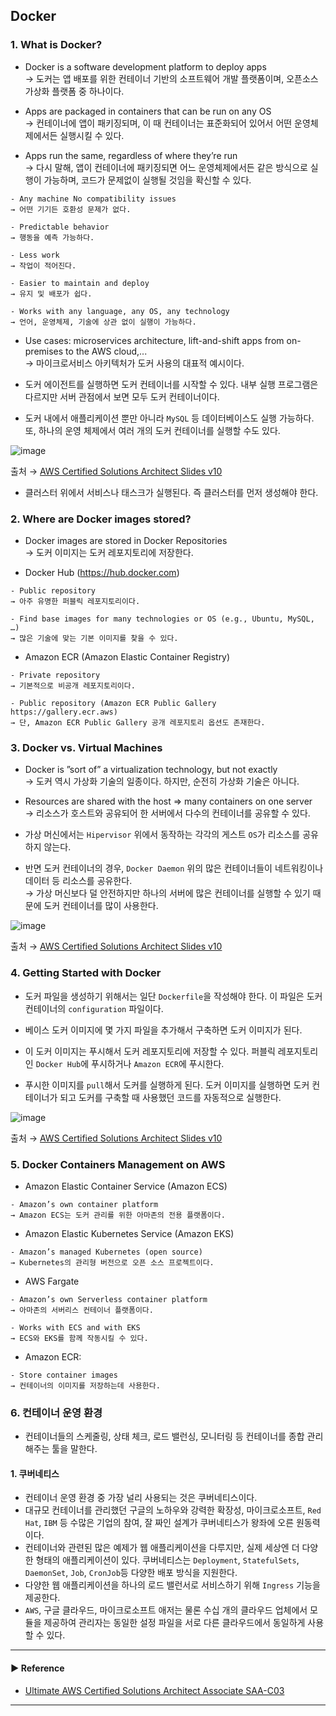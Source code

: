 ## Docker
### 1. What is Docker?
- Docker is a software development platform to deploy apps  
→ 도커는 앱 배포를 위한 컨테이너 기반의 소프트웨어 개발 플랫폼이며, 오픈소스 가상화 플랫폼 중 하나이다.

- Apps are packaged in containers that can be run on any OS  
→ 컨테이너에 앱이 패키징되며, 이 때 컨테이너는 표준화되어 있어서 어떤 운영체제에서든 실행시킬 수 있다.

- Apps run the same, regardless of where they’re run  
→ 다시 말해, 앱이 컨테이너에 패키징되면 어느 운영체제에서든 같은 방식으로 실행이 가능하며, 코드가 문제없이 실행될 것임을 확신할 수 있다.
~~~
- Any machine No compatibility issues
→ 어떤 기기든 호환성 문제가 없다.

- Predictable behavior
→ 행동을 예측 가능하다.

- Less work
→ 작업이 적어진다.

- Easier to maintain and deploy
→ 유지 및 배포가 쉽다.

- Works with any language, any OS, any technology
→ 언어, 운영체제, 기술에 상관 없이 실행이 가능하다.
~~~

- Use cases: microservices architecture, lift-and-shift apps from on-premises to the AWS cloud,...  
→ 마이크로서비스 아키텍처가 도커 사용의 대표적 예시이다. 

- 도커 에이전트를 실행하면 도커 컨테이너를 시작할 수 있다. 내부 실행 프로그램은 다르지만 서버 관점에서 보면 모두 도커 컨테이너이다.

- 도커 내에서 애플리케이션 뿐만 아니라 `MySQL` 등 데이터베이스도 실행 가능하다. 또, 하나의 운영 체제에서 여러 개의 도커 컨테이너를 실행할 수도 있다.

![image](https://user-images.githubusercontent.com/97398071/235595756-24883bf5-779c-4063-9313-f591d036032c.png)

출처 → [AWS Certified Solutions Architect Slides v10](https://courses.datacumulus.com/downloads/certified-solutions-architect-pn9/)

- 클러스터 위에서 서비스나 태스크가 실행된다. 즉 클러스터를 먼저 생성해야 한다.

### 2. Where are Docker images stored?
- Docker images are stored in Docker Repositories  
→ 도커 이미지는 도커 레포지토리에 저장한다.

- Docker Hub (https://hub.docker.com)
~~~
- Public repository
→ 아주 유명한 퍼블릭 레포지토리이다.

- Find base images for many technologies or OS (e.g., Ubuntu, MySQL, …)
→ 많은 기술에 맞는 기본 이미지를 찾을 수 있다.
~~~

- Amazon ECR (Amazon Elastic Container Registry)
~~~
- Private repository
→ 기본적으로 비공개 레포지토리이다.

- Public repository (Amazon ECR Public Gallery https://gallery.ecr.aws)
→ 단, Amazon ECR Public Gallery 공개 레포지토리 옵션도 존재한다.
~~~

### 3. Docker vs. Virtual Machines
- Docker is ”sort of” a virtualization technology, but not exactly  
→ 도커 역시 가상화 기술의 일종이다. 하지만, 순전히 가상화 기술은 아니다.

- Resources are shared with the host => many containers on one server  
→ 리소스가 호스트와 공유되어 한 서버에서 다수의 컨테이너를 공유할 수 있다. 

- 가상 머신에서는 `Hipervisor` 위에서 동작하는 각각의 게스트 `OS`가 리소스를 공유하지 않는다.

- 반면 도커 컨테이너의 경우, `Docker Daemon` 위의 많은 컨테이너들이 네트워킹이나 데이터 등 리소스를 공유한다.  
→ 가상 머신보다 덜 안전하지만 하나의 서버에 많은 컨테이너를 실행할 수 있기 때문에 도커 컨테이너를 많이 사용한다.

![image](https://user-images.githubusercontent.com/97398071/235597347-42214511-e8f8-4d96-a4ff-212083b2485b.png)

출처 → [AWS Certified Solutions Architect Slides v10](https://courses.datacumulus.com/downloads/certified-solutions-architect-pn9/)

### 4. Getting Started with Docker
- 도커 파일을 생성하기 위해서는 일단 `Dockerfile`을 작성해야 한다. 이 파일은 도커 컨테이너의 `configuration` 파일이다.

- 베이스 도커 이미지에 몇 가지 파일을 추가해서 구축하면 도커 이미지가 된다.

- 이 도커 이미지는 푸시해서 도커 레포지토리에 저장할 수 있다. 퍼블릭 레포지토리인 `Docker Hub`에 푸시하거나 `Amazon ECR`에 푸시한다.

- 푸시한 이미지를 `pull`해서 도커를 실행하게 된다. 도커 이미지를 실행하면 도커 컨테이너가 되고 도커를 구축할 때 사용했던 코드를 자동적으로 실행한다.

![image](https://user-images.githubusercontent.com/97398071/235598312-a5167480-2886-4c69-9d3a-405928fb26fe.png)

출처 → [AWS Certified Solutions Architect Slides v10](https://courses.datacumulus.com/downloads/certified-solutions-architect-pn9/)

### 5. Docker Containers Management on AWS
- Amazon Elastic Container Service (Amazon ECS)
~~~
- Amazon’s own container platform
→ Amazon ECS는 도커 관리를 위한 아마존의 전용 플랫폼이다.
~~~

- Amazon Elastic Kubernetes Service (Amazon EKS)
~~~
- Amazon’s managed Kubernetes (open source)
→ Kubernetes의 관리형 버전으로 오픈 소스 프로젝트이다.
~~~

- AWS Fargate
~~~
- Amazon’s own Serverless container platform
→ 아마존의 서버리스 컨테이너 플랫폼이다.

- Works with ECS and with EKS
→ ECS와 EKS를 함께 작동시킬 수 있다.
~~~

- Amazon ECR:
~~~
- Store container images
→ 컨테이너의 이미지를 저장하는데 사용한다.
~~~

### 6. 컨테이너 운영 환경
- 컨테이너들의 스케줄링, 상태 체크, 로드 밸런싱, 모니터링 등 컨테이너를 종합 관리해주는 툴을 말한다.

#### 1. 쿠버네티스
- 컨테이너 운영 환경 중 가장 널리 사용되는 것은 쿠버네티스이다.
- 대규모 컨테이너를 관리했던 구글의 노하우와 강력한 확장성, 마이크로소프트, `Red Hat`, `IBM` 등 수많은 기업의 참여, 잘 짜인 설계가 쿠버네티스가 왕좌에 오른 원동력이다.
- 컨테이너와 관련된 많은 예제가 웹 애플리케이션을 다루지만, 실제 세상엔 더 다양한 형태의 애플리케이션이 있다. 쿠버네티스는 `Deployment`, `StatefulSets`, `DaemonSet`, `Job`, `CronJob`등 다양한 배포 방식을 지원한다.
- 다양한 웹 애플리케이션을 하나의 로드 밸런서로 서비스하기 위해 `Ingress` 기능을 제공한다.
- `AWS`, 구글 클라우드, 마이크로소프트 애저는 물론 수십 개의 클라우드 업체에서 모듈을 제공하여 관리자는 동일한 설정 파일을 서로 다른 클라우드에서 동일하게 사용할 수 있다.

---
#### ▶ Reference
- [Ultimate AWS Certified Solutions Architect Associate SAA-C03](https://www.udemy.com/course/aws-certified-solutions-architect-associate-saa-c03/)
---
